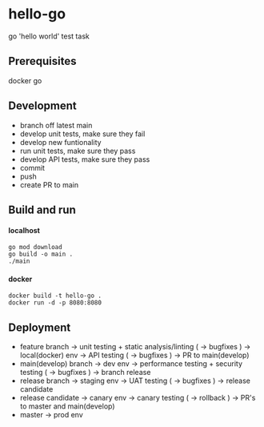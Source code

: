 # hello-go
go 'hello world' test task

## Prerequisites
docker
go 

## Development
* branch off latest main
* develop unit tests, make sure they fail
* develop new funtionality
* run unit tests, make sure they pass
* develop API tests, make sure they pass
* commit
* push
* create PR to main

## Build and run
#### localhost
```
go mod download
go build -o main .
./main
```

#### docker
```
docker build -t hello-go .
docker run -d -p 8080:8080
```

## Deployment
* feature branch -> unit testing + static analysis/linting ( -> bugfixes ) -> local(docker) env -> API testing ( -> bugfixes ) -> PR to main(develop)
* main(develop) branch -> dev env -> performance testing + security testing ( -> bugfixes ) -> branch release
* release branch -> staging env -> UAT testing ( -> bugfixes ) -> release candidate
* release candidate -> canary env -> canary testing ( -> rollback ) -> PR's to master and main(develop)
* master -> prod env
